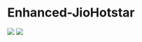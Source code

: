 # Enhanced-JioHotstar

![](https://github.com/ApeDevOne/Enhanced-JioHotstar/tree/main/src/images/menu.PNG)
![](https://github.com/ApeDevOne/Enhanced-JioHotstar/tree/main/src/images/4khdr2.png)
